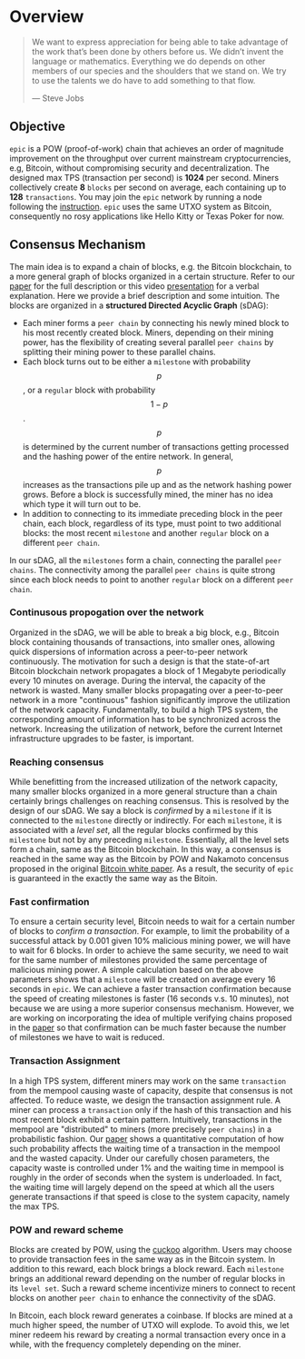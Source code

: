 # Overview

> We want to express appreciation for being able to take advantage of the work that’s been done by others before us. We didn’t invent the language or mathematics. Everything we do depends on other members of our species and the shoulders that we stand on. We try to use the talents we do have to add something to that flow.
>
> — Steve Jobs

## Objective

`epic` is a POW (proof-of-work) chain that achieves an order of magnitude improvement on the throughput over current mainstream cryptocurrencies, e.g, Bitcoin, without compromising security and decentralization. The designed max TPS (transaction per second) is **1024** per second. Miners collectively create **8** `blocks` per second on average, each containing up to **128** `transactions`. You may join the `epic` network by running a node following the [instruction](getting-started/compile-run). `epic` uses the same UTXO system as Bitcoin, consequently no rosy applications like Hello Kitty or Texas Poker for now.

## Consensus Mechanism

The main idea is to expand a chain of blocks, e.g. the Bitcoin blockchain, to a more general graph of blocks organized in a certain structure. Refer to our [paper](https://arxiv.org/abs/1901.02755) for the full description or this video [presentation](https://youtu.be/UEeYkIvl6dA) for a verbal explanation. Here we provide a brief description and some intuition. The blocks are organized in a **structured Directed Acyclic Graph** (sDAG): 

- Each miner forms a `peer chain` by connecting his newly mined block to his most recently created block. Miners, depending on their mining power, has the flexibility of creating several parallel `peer chains` by splitting their mining power to these parallel chains.
- Each block turns out to be either a `milestone` with probability $$p$$, or a `regular` block with probability $$1-p$$. $$p$$ is determined by the current number of transactions getting processed and the hashing power of the entire network. In general, $$p$$ increases as the transactions pile up and as the network hashing power grows. Before a block is successfully mined, the miner has no idea which type it will turn out to be.
- In addition to connecting to its immediate preceding block in the peer chain, each block, regardless of its type, must point to two additional blocks: the most recent `milestone` and another `regular` block on a different `peer chain`.  

In our sDAG, all the `milestones` form a chain, connecting the parallel `peer chains`. The connectivity among the parallel `peer chains` is quite strong since each block needs to point to another `regular` block on a different `peer chain`. 

### Continusous propogation over the network

Organized in the sDAG, we will be able to break a big block, e.g., Bitcoin block containing thousands of transactions, into smaller ones, allowing quick dispersions of information across a peer-to-peer network continuously. The motivation for such a design is that the state-of-art Bitcoin blockchain network propagates a block of 1 Megabyte periodically every 10 minutes on average. During the interval, the capacity of the network is wasted. Many smaller blocks propagating over a peer-to-peer network in a more "continuous" fashion significantly improve the utilization of the network capacity. Fundamentally, to build a high TPS system, the corresponding amount of information has to be synchronized across the network. Increasing the utilization of network, before the current Internet infrastructure upgrades to be faster, is important.

### Reaching consensus 

While benefitting from the increased utilization of the network capacity, many smaller blocks organized in a more general structure than a chain certainly brings challenges on reaching consensus. This is resolved by the design of our sDAG. We say a block is *confirmed* by a `milestone` if it is connected to the `milestone` directly or indirectly. For each `milestone`, it is associated with a *level set*, all the regular blocks confirmed by this `milestone` but not by any preceding `milestone`. Essentially, all the level sets form a chain, same as the Bitcoin blockchain. In this way, a consensus is reached in the same way as the Bitcoin by POW and Nakamoto concensus proposed in the original [Bitcoin white paper](https://bitcoin.org/bitcoin.pdf). As a result, the security of `epic` is guaranteed in the exactly the same way as the Bitoin.

### Fast confirmation

To ensure a certain security level, Bitcoin needs to wait for a certain number of blocks to *confirm a transaction*. For example, to limit the probability of a successful attack by 0.001 given 10% malicious mining power, we will have to wait for 6 blocks. In order to achieve the same security, we need to wait for the same number of milestones provided the same percentage of malicious mining power. A simple calculation based on the above parameters shows that a `milestone` will be created on average every 16 seconds in `epic`. We can achieve a faster transaction confirmation because the speed of creating milestones is faster (16 seconds v.s. 10 minutes), not because we are using a more superior consensus mechanism. However, we are working on incorporating the idea of multiple verifying chains proposed in the [paper](https://arxiv.org/abs/1810.08092) so that confirmation can be much faster because the number of milestones we have to wait is reduced. 

### Transaction Assignment

In a high TPS system, different miners may work on the same `transaction` from the mempool causing waste of capacity, despite that consensus is not affected. To reduce waste, we design the transaction assignment rule. A miner can process a `transaction` only if the hash of this transaction and his most recent block exhibit a certain pattern. Intuitively, transactions in the mempool are "distributed" to miners (more precisely `peer chains`) in a probabilistic fashion.  Our [paper](https://arxiv.org/abs/1901.02755) shows a quantitative computation of how such probability affects the waiting time of a transaction in the mempool and the wasted capacity. Under our carefully chosen parameters, the capacity waste is controlled under 1% and the waiting time in mempool is roughly in the order of seconds when the system is underloaded. In fact, the waiting time will largely depend on the speed at which all the users generate transactions if that speed is close to the system capacity, namely the max TPS. 

### POW and reward scheme

Blocks are created by POW, using the [cuckoo](https://github.com/tromp/cuckoo) algorithm. Users may choose to provide transaction fees in the same way as in the Bitcoin system. In addition to this reward, each block brings a block reward. Each `milestone` brings an additional reward depending on the number of regular blocks in its `level set`. Such a reward scheme incentivize miners to connect to recent blocks on another `peer chain` to enhance the connectivity of the sDAG. 

In Bitcoin, each block reward generates a coinbase. If blocks are mined at a much higher speed, the number of UTXO will explode. To avoid this, we let miner redeem his reward by creating a normal transaction every once in a while, with the frequency completely depending on the miner. 
